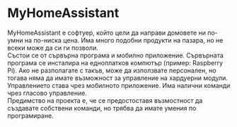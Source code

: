 # MyHomeAssistant
MyHomeAssistant е софтуер, който цели да направи домовете ни по-умни на по-ниска цена. Има много подобни продукти на пазара, но не всеки може да си ги позволи.<br/>
Състои се от сървърна програма и мобилно приложение. Сървърната програма се инсталира на едноплатков компютър (пример: Raspberry Pi). Ако не разполагате с такъв, може да използвате персонален, но тогава няма да имате възможност за управление на хардуерни модули. Управлението става чрез мобилното приложение. Има налични команди чрез гласово управление.<br/>
Предимство на проекта е, че се предостоставя възмостност да създавате собствени команди, но трябва да имате умения по програмиране.
